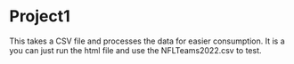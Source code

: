 # Project1
This takes a CSV file and processes the data for easier consumption.
It is a you can just run the html file and use the NFLTeams2022.csv to test.
